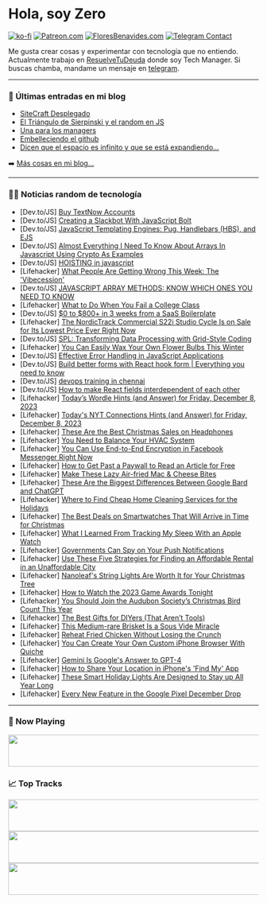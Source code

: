 # Hola, soy Zero

[![ko-fi](https://ko-fi.com/img/githubbutton_sm.svg)](https://ko-fi.com/J3J4N0LUK)
[![Patreon.com](https://img.shields.io/endpoint.svg?url=https%3A%2F%2Fshieldsio-patreon.vercel.app%2Fapi%3Fusername%3Dzerodragon%26type%3Dpatrons&style=for-the-badge)](https://patreon.com/zerodragon)
[![FloresBenavides.com](https://img.shields.io/website?down_message=oops&label=MiBlog&style=for-the-badge&up_message=online&url=https%3A%2F%2Ffloresbenavides.com)](https://floresbenavides.com)
[![Telegram Contact](https://img.shields.io/badge/escr%C3%ADbeme-ZeroDragon-%2326A5E4?style=for-the-badge&logo=telegram)](https://t.me/zerodragon)

Me gusta crear cosas y experimentar con tecnología que no entiendo.
Actualmente trabajo en [ResuelveTuDeuda](http://github.com/resuelve) donde soy Tech Manager.
Si buscas chamba, mandame un mensaje en [telegram](https://t.me/zerodragon).

---

### 📕 Últimas entradas en mi blog
<!-- BLOG-POST-LIST:START -->
- [SiteCraft Desplegado](https://floresbenavides.com/sitecraft-desplegado/)
- [El Triángulo de Sierpinski y el random en JS](https://floresbenavides.com/el-triangulo-de-sierpinski-y-el-random-en-js/)
- [Una para los managers](https://floresbenavides.com/una-para-los-managers/)
- [Embelleciendo el github](https://floresbenavides.com/embelleciendo-el-github/)
- [Dicen que el espacio es infinito y que se está expandiendo…](https://floresbenavides.com/dicen-que-el-espacio-es-infinito-y-que-se-esta-expandiendo/)
<!-- BLOG-POST-LIST:END -->

➡️ [Más cosas en mi blog...](https://floresbenavides.com)

---

### 👨‍💻 Noticias random de tecnología
<!-- TECH-POSTS:START -->
- [Dev.to/JS] [Buy TextNow Accounts](https://dev.to/hermanstickel1/buy-textnow-accounts-19g6)
- [Dev.to/JS] [Creating a Slackbot With JavaScript Bolt](https://dev.to/isaksolheim/creating-a-slackbot-with-javascript-bolt-1kp7)
- [Dev.to/JS] [JavaScript Templating Engines: Pug, Handlebars &lpar;HBS&rpar;, and EJS](https://dev.to/m__mdy__m/javascript-templating-engines-pug-handlebars-hbs-and-ejs-jcd)
- [Dev.to/JS] [Almost Everything I Need To Know About Arrays In Javascript Using Crypto As Examples](https://dev.to/apicrud/almost-everything-i-need-to-know-about-arrays-in-javascript-using-crypto-as-examples-2kie)
- [Dev.to/JS] [HOISTING in javascript](https://dev.to/ghazanfarofficial01/hoisting-in-javascript-26ib)
- [Lifehacker] [What People Are Getting Wrong This Week: The &#39;Vibecession&#39;](https://lifehacker.com/money/what-people-get-wrong-vibecession)
- [Dev.to/JS] [JAVASCRIPT ARRAY METHODS: KNOW WHICH ONES YOU NEED TO KNOW](https://dev.to/hgbeleza/javascript-array-methods-know-which-ones-you-need-to-know-5hj1)
- [Lifehacker] [What to Do When You Fail a College Class](https://lifehacker.com/family/what-to-do-if-you-fail-college-class)
- [Dev.to/JS] [$0 to $800+ in 3 weeks from a SaaS Boilerplate](https://dev.to/salmandotweb/0-to-847-in-3-weeks-from-a-saas-boilerplate-363d)
- [Lifehacker] [The NordicTrack Commercial S22i Studio Cycle Is on Sale for Its Lowest Price Ever Right Now](https://lifehacker.com/health/nordictrack-s22i-deal-40-percent-off)
- [Dev.to/JS] [SPL: Transforming Data Processing with Grid-Style Coding](https://dev.to/mukeshkuiry/spl-transforming-data-processing-with-grid-style-coding-3if)
- [Lifehacker] [You Can Easily Wax Your Own Flower Bulbs This Winter](https://lifehacker.com/home/how-to-wax-your-own-flower-bulbs)
- [Dev.to/JS] [Effective Error Handling in JavaScript Applications](https://dev.to/joanayebola/effective-error-handling-in-javascript-applications-3ph1)
- [Dev.to/JS] [Build better forms with React hook form | Everything you need to know](https://dev.to/thatanjan/build-better-forms-with-react-hook-form-everything-you-need-to-know-3fh2)
- [Dev.to/JS] [devops training in chennai](https://dev.to/balaji15/devops-training-in-chennai-24el)
- [Dev.to/JS] [How to make React fields interdependent of each other](https://dev.to/shashwat20create/how-to-make-react-fields-interdependent-of-each-other-5aan)
- [Lifehacker] [Today’s Wordle Hints &lpar;and Answer&rpar; for Friday, December 8, 2023](https://lifehacker.com/entertainment/wordle-answer-today-december-8-2023)
- [Lifehacker] [Today&#39;s NYT Connections Hints &lpar;and Answer&rpar; for Friday, December 8, 2023](https://lifehacker.com/entertainment/nyt-connections-answer-today-december-8-2023)
- [Lifehacker] [These Are the Best Christmas Sales on Headphones](https://lifehacker.com/tech/best-headphone-gifts-christmas)
- [Lifehacker] [You Need to Balance Your HVAC System](https://lifehacker.com/home/how-to-balance-hvac-system)
- [Lifehacker] [You Can Use End-to-End Encryption in Facebook Messenger Right Now](https://lifehacker.com/how-to-use-end-to-end-encryption-in-facebook-messenger-1849405695)
- [Lifehacker] [How to Get Past a Paywall to Read an Article for Free](https://lifehacker.com/how-to-get-past-a-paywall-to-read-an-article-for-free-1847800292)
- [Lifehacker] [Make These Lazy Air-fried Mac &amp; Cheese Bites](https://lifehacker.com/food-drink/air-fried-mac-n-cheese-bites-recipe)
- [Lifehacker] [These Are the Biggest Differences Between Google Bard and ChatGPT](https://lifehacker.com/tech/what-is-google-bard-ai-chatbot)
- [Lifehacker] [Where to Find Cheap Home Cleaning Services for the Holidays](https://lifehacker.com/home/best-home-cleaning-deals-for-holidays)
- [Lifehacker] [The Best Deals on Smartwatches That Will Arrive in Time for Christmas](https://lifehacker.com/tech/best-deals-on-smartwatches-for-christmas-2023)
- [Lifehacker] [What I Learned From Tracking My Sleep With an Apple Watch](https://lifehacker.com/tech/sleep-tracking-with-apple-watch)
- [Lifehacker] [Governments Can Spy on Your Push Notifications](https://lifehacker.com/tech/governments-spying-on-push-notifications)
- [Lifehacker] [Use These Five Strategies for Finding an Affordable Rental in an Unaffordable City](https://lifehacker.com/money/finding-affordable-rental-expensive-city)
- [Lifehacker] [Nanoleaf&#39;s String Lights Are Worth It for Your Christmas Tree](https://lifehacker.com/tech/nanoleaf-holiday-string-lights-review)
- [Lifehacker] [How to Watch the 2023 Game Awards Tonight](https://lifehacker.com/entertainment/how-to-watch-game-awards)
- [Lifehacker] [You Should Join the Audubon Society’s Christmas Bird Count This Year](https://lifehacker.com/science/join-audubon-society-christmas-bird-count)
- [Lifehacker] [The Best Gifts for DIYers &lpar;That Aren’t Tools&rpar;](https://lifehacker.com/home/best-gifts-for-diyers-that-are-not-tools)
- [Lifehacker] [This Medium-rare Brisket Is a Sous Vide Miracle](https://lifehacker.com/food-drink/medium-rare-brisket-sous-vide-recipe)
- [Lifehacker] [Reheat Fried Chicken Without Losing the Crunch](https://lifehacker.com/food-drink/reheat-fried-chicken)
- [Lifehacker] [You Can Create Your Own Custom iPhone Browser With Quiche](https://lifehacker.com/tech/custom-iphone-browser-quiche)
- [Lifehacker] [Gemini Is Google&#39;s Answer to GPT-4](https://lifehacker.com/tech/google-gemini-and-openai-gpt-4)
- [Lifehacker] [How to Share Your Location in iPhone&#39;s &#39;Find My&#39; App](https://lifehacker.com/tech/how-to-share-location-iphone)
- [Lifehacker] [These Smart Holiday Lights Are Designed to Stay up All Year Long](https://lifehacker.com/tech/govee-permanent-outdoor-lights-pro-review)
- [Lifehacker] [Every New Feature in the Google Pixel December Drop](https://lifehacker.com/tech/december-feature-drop-for-pixel-phones)<!-- TECH-POSTS:END -->

---

### 🎵 Now Playing
<a href="https://spotify-now-playing-dun.vercel.app/now-playing?open"><img src="https://spotify-now-playing-dun.vercel.app/now-playing" width="540" height="64"></a>

### 📈 Top Tracks
<a href="https://spotify-now-playing-dun.vercel.app/top-tracks?i=1&open"><img src="https://spotify-now-playing-dun.vercel.app/top-tracks?i=1" width="540" height="64"></a>
<a href="https://spotify-now-playing-dun.vercel.app/top-tracks?i=2&open"><img src="https://spotify-now-playing-dun.vercel.app/top-tracks?i=2" width="540" height="64"></a>
<a href="https://spotify-now-playing-dun.vercel.app/top-tracks?i=3&open"><img src="https://spotify-now-playing-dun.vercel.app/top-tracks?i=3" width="540" height="64"></a>
